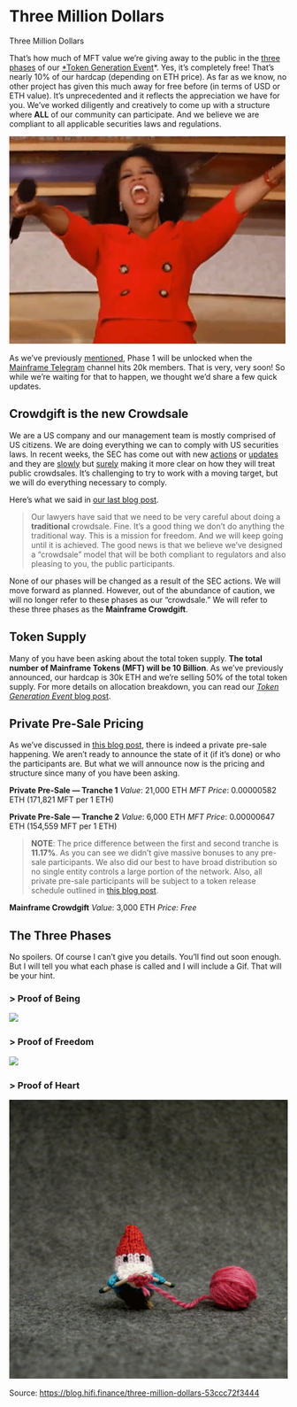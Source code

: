 
# Three Million Dollars

Three Million Dollars

That’s how much of MFT value we’re giving away to the public in the [three phases](https://blog.mainframe.com/introducing-the-mainframe-crowdsale-9a73ea7ae9d4) of our [*Token Generation Event](https://blog.mainframe.com/mainframe-token-generation-event-ad775f509871)*. Yes, it’s completely free! That’s nearly 10% of our hardcap (depending on ETH price). As far as we know, no other project has given this much away for free before (in terms of USD or ETH value). It’s unprecedented and it reflects the appreciation we have for you. We’ve worked diligently and creatively to come up with a structure where **ALL** of our community can participate. And we believe we are compliant to all applicable securities laws and regulations.

![](../images/2018-03-10_three-million-dollars/1_d94Icb88SxKZOjes3cUscg.gif)

As we’ve previously [mentioned](https://blog.mainframe.com/introducing-the-mainframe-crowdsale-9a73ea7ae9d4), Phase 1 will be unlocked when the [Mainframe Telegram](https://t.me/MainframeCommunity) channel hits 20k members. That is very, very soon! So while we’re waiting for that to happen, we thought we’d share a few quick updates.

## **Crowdgift is the new Crowdsale**

We are a US company and our management team is mostly comprised of US citizens. We are doing everything we can to comply with US securities laws. In recent weeks, the SEC has come out with new [actions](https://www.wsj.com/articles/sec-launches-cryptocurrency-probe-1519856266) or [updates](https://www.sec.gov/news/public-statement/enforcement-tm-statement-potentially-unlawful-online-platforms-trading) and they are [slowly](https://www.coindesk.com/sec-chair-says-we-are-watching-as-companies-launch-icos/) but [surely](https://www.sec.gov/news/testimony/testimony-virtual-currencies-oversight-role-us-securities-and-exchange-commission) making it more clear on how they will treat public crowdsales. It’s challenging to try to work with a moving target, but we will do everything necessary to comply.

Here’s what we said in [our last blog post](https://blog.mainframe.com/introducing-the-mainframe-crowdsale-9a73ea7ae9d4).
> Our lawyers have said that we need to be very careful about doing a **traditional** crowdsale. Fine. It’s a good thing we don’t do anything the traditional way. This is a mission for freedom. And we will keep going until it is achieved. The good news is that we believe we’ve designed a “crowdsale” model that will be both compliant to regulators and also pleasing to you, the public participants.

None of our phases will be changed as a result of the SEC actions. We will move forward as planned. However, out of the abundance of caution, we will no longer refer to these phases as our “crowdsale.” We will refer to these three phases as the **Mainframe Crowdgift**.

## Token Supply

Many of you have been asking about the total token supply. **The total number of Mainframe Tokens (MFT) will be 10 Billion**. As we’ve previously announced, our hardcap is 30k ETH and we’re selling 50% of the total token supply. For more details on allocation breakdown, you can read our [*Token Generation Event* blog post](https://blog.mainframe.com/mainframe-token-generation-event-ad775f509871).

## Private Pre-Sale Pricing

As we’ve discussed in [this blog post](https://blog.mainframe.com/how-to-participate-in-the-mainframe-private-pre-sale-f655bdf1360f), there is indeed a private pre-sale happening. We aren’t ready to announce the state of it (if it’s done) or who the participants are. But what we will announce now is the pricing and structure since many of you have been asking.

**Private Pre-Sale — Tranche 1**
*Value*: 21,000 ETH
*MFT Price*: 0.00000582 ETH
(171,821 MFT per 1 ETH)

**Private Pre-Sale — Tranche 2**
*Value*: 6,000 ETH
*MFT Price*: 0.00000647 ETH
(154,559 MFT per 1 ETH)
> **NOTE**: The price difference between the first and second tranche is **11.17%**. As you can see we didn’t give massive bonuses to any pre-sale participants. We also did our best to have broad distribution so no single entity controls a large portion of the network. Also, all private pre-sale participants will be subject to a token release schedule outlined in [this blog post](https://blog.mainframe.com/mainframe-token-generation-event-ad775f509871).

**Mainframe Crowdgift**
*Value*: 3,000 ETH
*Price: Free*

## The Three Phases

No spoilers. Of course I can’t give you details. You’ll find out soon enough. But I will tell you what each phase is called and I will include a Gif. That will be your hint.

### > Proof of Being

![](../images/2018-03-10_three-million-dollars/1_VBAFJA_almHTP-xWdh25rA.gif)

### > Proof of Freedom

![](../images/2018-03-10_three-million-dollars/1_E5HpaifEtS2w4-ohG9RYBA.gif)

### > Proof of Heart

![](../images/2018-03-10_three-million-dollars/1_GoliPunwQYxNpPYcsh6Epg.gif)


Source: https://blog.hifi.finance/three-million-dollars-53ccc72f3444
